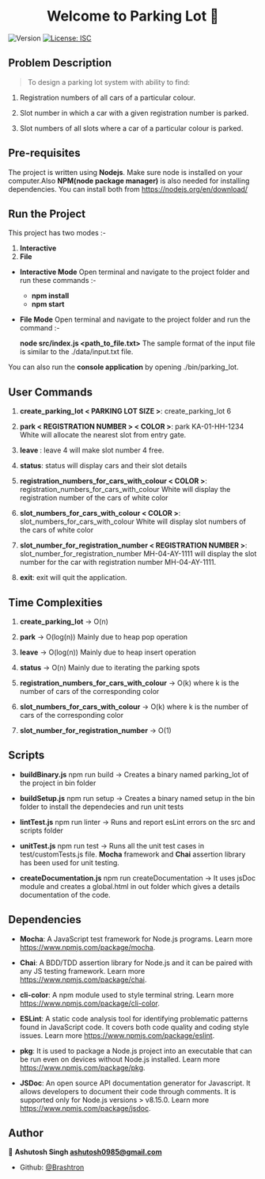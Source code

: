 <h1 align="center">Welcome to Parking Lot 👋</h1>
<p>
  <img alt="Version" src="https://img.shields.io/badge/version-1.0.0-blue.svg?cacheSeconds=2592000" />
  <a href="#" target="_blank">
    <img alt="License: ISC" src="https://img.shields.io/badge/License-ISC-yellow.svg" />
  </a>
</p>

## Problem Description
> To design a parking lot system with ability to find:
1) Registration numbers of all cars of a particular colour.

2) Slot number in which a car with a given registration number is parked.

3) Slot numbers of all slots where a car of a particular colour is parked.

## Pre-requisites
The project is written using **Nodejs**. Make sure node is installed on your computer.Also **NPM(node package manager)** is also needed for installing dependencies. You can install both from https://nodejs.org/en/download/

## Run the Project
This project has two modes :-
1) **Interactive**
2) **File**

* **Interactive Mode**
	Open terminal and navigate to the project folder and run these commands :-
	* **npm install**
	* **npm start**

* **File Mode**
	Open terminal and navigate to the project folder and run the command :-
	
	**node src/index.js  <path_to_file.txt>**
	The sample format of the input file is similar to the  ./data/input.txt file.

You can also run the **console application** by opening ./bin/parking_lot.

## User Commands
1) **create_parking_lot < PARKING LOT SIZE >**: create_parking_lot 6

2) **park < REGISTRATION NUMBER > < COLOR >**: park KA-01-HH-1234 White will allocate the nearest slot from entry gate.

3) **leave <SLOT NUMBER>**: leave 4 will make slot number 4 free.

4) **status**: status will display cars and their slot details
	
5) **registration_numbers_for_cars_with_colour < COLOR >**: registration_numbers_for_cars_with_colour White will display the registration number of the cars of white color

6) **slot_numbers_for_cars_with_colour < COLOR >**: slot_numbers_for_cars_with_colour White will display slot numbers of the cars of white color 

6) **slot_number_for_registration_number < REGISTRATION NUMBER >**: slot_number_for_registration_number MH-04-AY-1111 will display the slot number for the car with registration number MH-04-AY-1111.

7) **exit**: exit will quit the application.

## Time Complexities
1) **create_parking_lot** -> O(n)

2) **park** -> O(log(n)) Mainly due to heap pop operation

3) **leave** -> O(log(n)) Mainly due to heap insert operation

4) **status** -> O(n) Mainly due to iterating the parking spots

5) **registration_numbers_for_cars_with_colour** -> O(k) where k is the number of cars of the corresponding color

6) **slot_numbers_for_cars_with_colour** ->  O(k) where k is the number of cars of the corresponding color

7) **slot_number_for_registration_number** -> O(1)

## Scripts
* **buildBinary.js** 
	npm run build -> Creates a binary named parking_lot of the project in bin folder

* **buildSetup.js**
	npm run setup -> Creates a binary named setup in the bin folder to install the dependecies and run unit tests

* **lintTest.js**
	npm run linter -> Runs and report esLint errors on the src and scripts folder

* **unitTest.js**
	npm run test -> Runs all the unit test cases in test/customTests.js file. **Mocha** framework and **Chai** assertion library has been used for unit testing.

* **createDocumentation.js**
	npm run createDocumentation -> It uses jsDoc module and creates a global.html in out folder which gives a details documentation of the code.

## Dependencies
* **Mocha**: A JavaScript test framework for Node.js programs. Learn more https://www.npmjs.com/package/mocha.

* **Chai**: A BDD/TDD assertion library for Node.js and it can be paired with any JS testing framework. Learn more https://www.npmjs.com/package/chai.

* **cli-color**: A npm module used to style terminal string. Learn more https://www.npmjs.com/package/cli-color.

* **ESLint**: A static code analysis tool for identifying problematic patterns found in JavaScript code. It covers both code quality and coding style issues. Learn more https://www.npmjs.com/package/eslint.

* **pkg**: It is used to package a Node.js project into an executable that can be run even on devices without Node.js installed. Learn more https://www.npmjs.com/package/pkg.

* **JSDoc**: An open source API documentation generator for Javascript. It allows developers to document their code through comments. It is supported only for Node.js versions > v8.15.0. Learn more https://www.npmjs.com/package/jsdoc.

## Author

👤 **Ashutosh Singh <ashutosh0985@gmail.com>**

* Github: [@Brashtron](https://github.com/Brashtron)